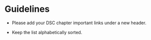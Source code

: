 # Guidelines

- Please add your DSC chapter important links under a new header.

- Keep the list alphabetically sorted.
